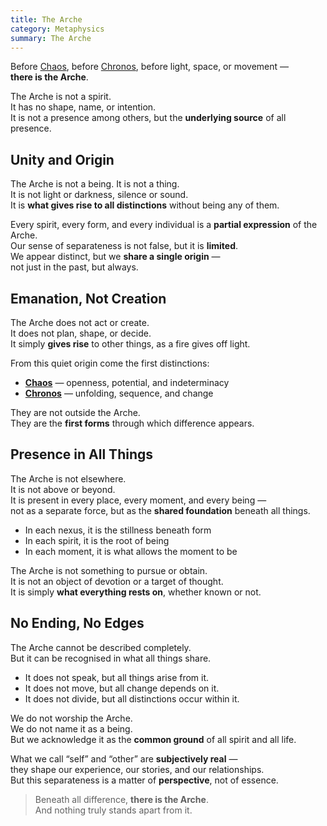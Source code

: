 ```yaml
---
title: The Arche
category: Metaphysics
summary: The Arche
---
```


Before [Chaos](/wiki/chaos), before [Chronos](/wiki/chronos), before light, space, or movement —  
**there is the Arche**.

The Arche is not a spirit.  
It has no shape, name, or intention.  
It is not a presence among others, but the **underlying source** of all presence.

## Unity and Origin

The Arche is not a being. It is not a thing.  
It is not light or darkness, silence or sound.  
It is **what gives rise to all distinctions** without being any of them.

Every spirit, every form, and every individual is a **partial expression** of the Arche.  
Our sense of separateness is not false, but it is **limited**.  
We appear distinct, but we **share a single origin** —  
not just in the past, but always.

## Emanation, Not Creation

The Arche does not act or create.  
It does not plan, shape, or decide.  
It simply **gives rise** to other things, as a fire gives off light.

From this quiet origin come the first distinctions:

- [**Chaos**](/wiki/chaos) — openness, potential, and indeterminacy  
- [**Chronos**](/wiki/chronos) — unfolding, sequence, and change

They are not outside the Arche.  
They are the **first forms** through which difference appears.

## Presence in All Things

The Arche is not elsewhere.  
It is not above or beyond.  
It is present in every place, every moment, and every being —  
not as a separate force, but as the **shared foundation** beneath all things.

- In each nexus, it is the stillness beneath form  
- In each spirit, it is the root of being  
- In each moment, it is what allows the moment to be

The Arche is not something to pursue or obtain.  
It is not an object of devotion or a target of thought.  
It is simply **what everything rests on**, whether known or not.

## No Ending, No Edges

The Arche cannot be described completely.  
But it can be recognised in what all things share.

- It does not speak, but all things arise from it.  
- It does not move, but all change depends on it.  
- It does not divide, but all distinctions occur within it.

We do not worship the Arche.  
We do not name it as a being.  
But we acknowledge it as the **common ground** of all spirit and all life.

What we call “self” and “other” are **subjectively real** —  
they shape our experience, our stories, and our relationships.  
But this separateness is a matter of **perspective**, not of essence.

> Beneath all difference, **there is the Arche**.  
> And nothing truly stands apart from it.
